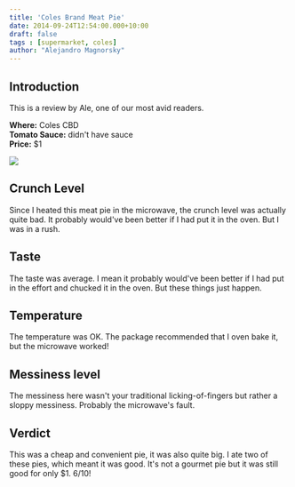 ```yaml
---
title: 'Coles Brand Meat Pie'
date: 2014-09-24T12:54:00.000+10:00
draft: false
tags : [supermarket, coles]
author: "Alejandro Magnorsky"
---
```


## Introduction

This is a review by Ale, one of our most avid readers.

**Where:** Coles CBD  
**Tomato Sauce:** didn't have sauce  
**Price:** $1  

[![](http://2.bp.blogspot.com/-vSQke8kye9A/VAfzSADARrI/AAAAAAAAEC4/u8yM6lpGTlQ/s1600/IMG_20140904_144436.jpg)](http://2.bp.blogspot.com/-vSQke8kye9A/VAfzSADARrI/AAAAAAAAEC4/u8yM6lpGTlQ/s1600/IMG_20140904_144436.jpg)

## Crunch Level

Since I heated this meat pie in the microwave, the crunch level was actually
quite bad. It probably would've been better if I had put it in the oven.
But I was in a rush.

## Taste

The taste was average. I mean it probably would've been better if I
had put in the effort and chucked it in the oven. But these things just happen.

## Temperature

The temperature was OK. The package recommended that I oven bake it, but
the microwave worked!

## Messiness level

The messiness here wasn't your traditional licking-of-fingers but
rather a sloppy messiness. Probably the microwave's fault.

## Verdict

This was a cheap and convenient pie, it was also quite big. I ate two of
these pies, which meant it was good. It's not a gourmet pie but it was still
good for only $1. 6/10!